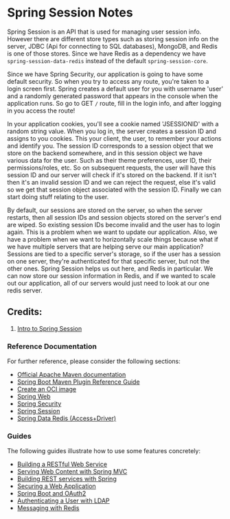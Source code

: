 # Spring Session Notes
Spring Session is an API that is used for managing user session info. However there are different store types such as storing session info on the server, JDBC (Api for connecting to SQL databases), MongoDB, and Redis is one of those stores. Since we have Redis as a dependency we have `spring-session-data-redis` instead of the default `spring-session-core`.

Since we have Spring Security, our application is going to have some default security. So when you try to access any route, you're taken to a login screen first. Spring creates a default user for you with username 'user' and a randomly generated password that appears in the console when the application runs. So go to GET `/` route, fill in the login info, and after logging in you access the route!

In your application cookies, you'll see a cookie named 'JSESSIONID' with a random string value. When you log in, the server creates a session ID and assigns to you cookies. This your client, the user, to remember your actions and identify you. The session ID corresponds to a session object that we store on the backend somewhere, and in this session object we have various data for the user. Such as their theme preferences, user ID, their permissions/roles, etc. So on subsequent requests, the user will have this session ID and our server will check if it's stored on the backend. If it isn't then it's an invalid session ID and we can reject the request, else 
it's valid so we get that session object associated with the session ID. Finally we can start doing stuff relating to the user.

By default, our sessions are stored on the server, so when the server restarts, then all session IDs and session objects stored on the server's end are wiped. So existing session IDs become invalid and the user has to login again. This is a problem when we want to update our application. Also, we have a problem when we want to horizontally scale things because what if we have multiple servers that are helping serve our main application? Sessions are tied to a specific server's storage, so if the user has a session on one server, they're authenticated for that specific server, but not the other ones. Spring Session helps us out here, and Redis in particular. We can now store our session information in Redis, and if we wanted to scale out our application, all of our servers would just need to look at our one redis server. 






## Credits:
1. [Intro to Spring Session](https://www.youtube.com/watch?v=k62bO-W6Sb0&list=PLZV0a2jwt22s5NCKOwSmHVagoDW8nflaC)


### Reference Documentation
For further reference, please consider the following sections:

* [Official Apache Maven documentation](https://maven.apache.org/guides/index.html)
* [Spring Boot Maven Plugin Reference Guide](https://docs.spring.io/spring-boot/docs/3.3.1/maven-plugin/reference/html/)
* [Create an OCI image](https://docs.spring.io/spring-boot/docs/3.3.1/maven-plugin/reference/html/#build-image)
* [Spring Web](https://docs.spring.io/spring-boot/docs/3.3.1/reference/htmlsingle/index.html#web)
* [Spring Security](https://docs.spring.io/spring-boot/docs/3.3.1/reference/htmlsingle/index.html#web.security)
* [Spring Session](https://docs.spring.io/spring-session/reference/)
* [Spring Data Redis (Access+Driver)](https://docs.spring.io/spring-boot/docs/3.3.1/reference/htmlsingle/index.html#data.nosql.redis)

### Guides
The following guides illustrate how to use some features concretely:

* [Building a RESTful Web Service](https://spring.io/guides/gs/rest-service/)
* [Serving Web Content with Spring MVC](https://spring.io/guides/gs/serving-web-content/)
* [Building REST services with Spring](https://spring.io/guides/tutorials/rest/)
* [Securing a Web Application](https://spring.io/guides/gs/securing-web/)
* [Spring Boot and OAuth2](https://spring.io/guides/tutorials/spring-boot-oauth2/)
* [Authenticating a User with LDAP](https://spring.io/guides/gs/authenticating-ldap/)
* [Messaging with Redis](https://spring.io/guides/gs/messaging-redis/)

